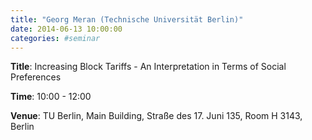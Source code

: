 ```yaml
---
title: "Georg Meran (Technische Universität Berlin)"
date: 2014-06-13 10:00:00
categories: #seminar
---
```


**Title**: Increasing Block Tariffs - An Interpretation in Terms of Social Preferences  

**Time**: 10:00 - 12:00  

**Venue**: TU Berlin, Main Building, Straße des 17. Juni 135, Room H 3143, Berlin
